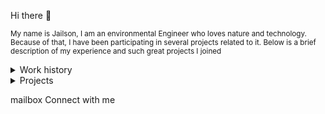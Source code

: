 Hi there 👋
<p><small>
  My name is Jailson, I am an environmental Engineer who loves nature and technology. Because of that, 
  I have been participating in several projects related to it. Below is a brief description of my experience and such great projects I joined
</small></p>



<details>
<summary>Work history</summary>

</details>

<details>

<summary>Projects</summary>
  
Software Engineering
<br>
  
- Web application using whatsapp boot
- API Rest for a barber shop (Laravel, PHP, PostgreSQL)
- Web application[https://monitoramento.semas.pa.gov.br/ldi/] for management of environmental licenses (Java, PostgreSQL) 

Data Scientist

- Deep Learning application for deforestation monitoring (Python, Pytorch, PostgreSQL, Google Earth Engine)
- Deep Learning application for rock outcrop map (Python, Tensorflow, Google Cloud Storage, Google Earth Engine)
- Mapbox 3D visualizer (JS, Google Earth Engine, Mapbox)

</details>


mailbox Connect with me
